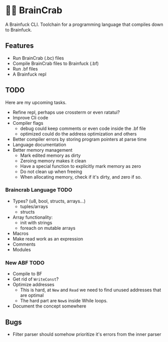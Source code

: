 # 🧠🦀 BrainCrab
A Brainfuck CLI. Toolchain for a programming language that compiles down to Brainfuck.

## Features
- Run BrainCrab (.bc) files
- Compile BrainCrab files to Brainfuck (.bf)
- Run .bf files
- A Brainfuck repl

## TODO
Here are my upcoming tasks.
- Refine repl, perhaps use crossterm or even ratatui?
- Improve Cli code
- Compiler flags
  - debug could keep comments or even code inside the .bf file
  - optimized could do the address optimization and others
- Better compiler errors by storing program pointers at parse time
- Language documentation
- Better memory management
  - Mark edited memory as dirty
  - Zeroing memory makes it clean
  - Have a special function to explicitly mark memory as zero
  - Do not clean up when freeing
  - When allocating memory, check if it's dirty, and zero if so.

### Braincrab Language TODO
- Types? (u8, bool, structs, arrays...)
  - tuples/arrays
  - structs
- Array functionality:
  - init with strings
  - foreach on mutable arrays
- Macros
- Make read work as an expression
- Comments
- Modules

### New ABF TODO
- Compile to BF
- Get rid of `WriteConst`?
- Optimize addresses
  - This is hard, at `New` and `Read` we need to find unused addresses that are optimal
  - The hard part are `New`s inside While loops.
- Document the concept somewhere

## Bugs
- Filter parser should somehow prioritize it's errors from the inner parser